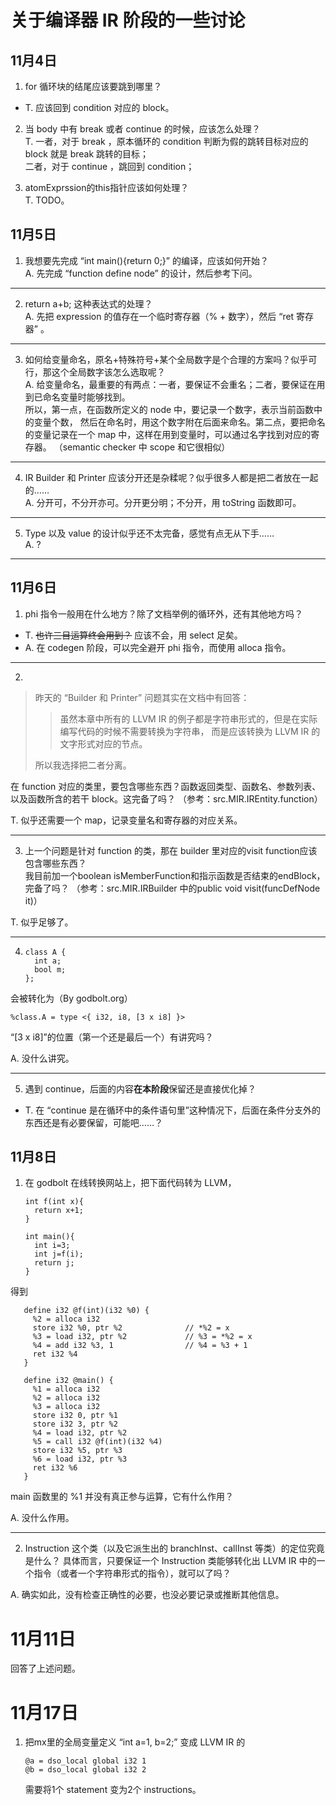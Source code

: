 # 关于编译器 IR 阶段的一些讨论

## 11月4日
1. for 循环块的结尾应该要跳到哪里？
- T. 应该回到 condition 对应的 block。

2. 当 body 中有 break 或者 continue 的时候，应该怎么处理？  
   T. 一者，对于 break ，原本循环的 condition 判断为假的跳转目标对应的 block 就是 break 跳转的目标；<br>
   二者，对于 continue ，跳回到 condition；

3. atomExprssion的this指针应该如何处理？  
T. TODO。

## 11月5日
1. 我想要先完成 “int main(){return 0;}” 的编译，应该如何开始？  
A. 先完成 “function define node” 的设计，然后参考下问。
---
2. return a+b; 这种表达式的处理？  
A. 先把 expression 的值存在一个临时寄存器（% + 数字），然后 “ret 寄存器” 。
---
3. 如何给变量命名，原名+特殊符号+某个全局数字是个合理的方案吗？似乎可行，那这个全局数字该怎么选取呢？  
A. 给变量命名，最重要的有两点：一者，要保证不会重名；二者，要保证在用到已命名变量时能够找到。  
所以，第一点，在函数所定义的 node 中，要记录一个数字，表示当前函数中的变量个数，
然后在命名时，用这个数字附在后面来命名。第二点，要把命名的变量记录在一个 map 中，这样在用到变量时，可以通过名字找到对应的寄存器。
（semantic checker 中 scope 和它很相似）
---
4. IR Builder 和 Printer 应该分开还是杂糅呢？似乎很多人都是把二者放在一起的……  
A. 分开可，不分开亦可。分开更分明；不分开，用 toString 函数即可。
---
5. Type 以及 value 的设计似乎还不太完备，感觉有点无从下手……  
A. ?
---

## 11月6日
1. phi 指令一般用在什么地方？除了文档举例的循环外，还有其他地方吗？
- T. ~~也许三目运算终会用到？~~ 应该不会，用 select 足矣。
- A. 在 codegen 阶段，可以完全避开 phi 指令，而使用 alloca 指令。
---
2. 
> 昨天的 “Builder 和 Printer” 问题其实在文档中有回答：
>> 虽然本章中所有的 LLVM IR 的例子都是字符串形式的，但是在实际编写代码的时候不需要转换为字符串，
而是应该转换为 LLVM IR 的文字形式对应的节点。
>
> 所以我选择把二者分离。

在 function 对应的类里，要包含哪些东西？函数返回类型、函数名、参数列表、
以及函数所含的若干 block。这完备了吗？
（参考：src.MIR.IREntity.function）

T. 似乎还需要一个 map，记录变量名和寄存器的对应关系。

---
3. 上一个问题是针对 function 的类，那在 builder 里对应的visit function应该包含哪些东西？  
我目前加一个boolean isMemberFunction和指示函数是否结束的endBlock，完备了吗？
（参考：src.MIR.IRBuilder 中的public void visit(funcDefNode it)）

T. 似乎足够了。

---
4.  
       class A {
         int a;
         bool m;
       };
会被转化为（By godbolt.org）

    %class.A = type <{ i32, i8, [3 x i8] }>
“\[3 x i8]”的位置（第一个还是最后一个）有讲究吗？

A. 没什么讲究。

---
5. 遇到 continue，后面的内容**在本阶段**保留还是直接优化掉？
- T. 在 “continue 是在循环中的条件语句里”这种情况下，后面在条件分支外的东西还是有必要保留，可能吧……？


## 11月8日
1. 在 godbolt 在线转换网站上，把下面代码转为 LLVM，

       int f(int x){
         return x+1;
       }

       int main(){
         int i=3;
         int j=f(i);
         return j;
       }
得到

       define i32 @f(int)(i32 %0) {
         %2 = alloca i32
         store i32 %0, ptr %2              // *%2 = x
         %3 = load i32, ptr %2             // %3 = *%2 = x
         %4 = add i32 %3, 1                // %4 = %3 + 1
         ret i32 %4
       }
   
       define i32 @main() {
         %1 = alloca i32
         %2 = alloca i32
         %3 = alloca i32
         store i32 0, ptr %1
         store i32 3, ptr %2
         %4 = load i32, ptr %2
         %5 = call i32 @f(int)(i32 %4)
         store i32 %5, ptr %3
         %6 = load i32, ptr %3
         ret i32 %6
       }
main 函数里的 %1 并没有真正参与运算，它有什么作用？

A. 没什么作用。

---
2. Instruction 这个类（以及它派生出的 branchInst、callInst 等类）的定位究竟是什么？
具体而言，只要保证一个 Instruction 类能够转化出 LLVM IR 中的一个指令（或者一个字符串形式的指令），就可以了吗？

A. 确实如此，没有检查正确性的必要，也没必要记录或推断其他信息。


# 11月11日
回答了上述问题。

# 11月17日
1. 把mx里的全局变量定义 “int a=1, b=2;” 
   变成 LLVM IR 的  

       @a = dso_local global i32 1
       @b = dso_local global i32 2

   需要将1个 statement 变为2个 instructions。